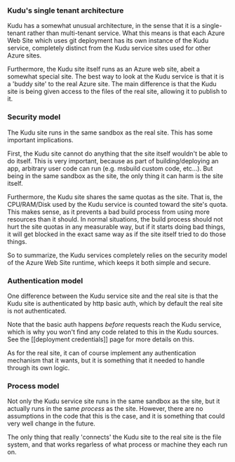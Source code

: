 ### Kudu's single tenant architecture

Kudu has a somewhat unusual architecture, in the sense that it is a single-tenant rather than multi-tenant service. What this means is that each Azure Web Site which uses git deployment has its own instance of the Kudu service, completely distinct from the Kudu service sites used for other Azure sites.

Furthermore, the Kudu site itself runs as an Azure web site, abeit a somewhat special site. The best way to look at the Kudu service is that it is a 'buddy site' to the real Azure site. The main difference is that the Kudu site is being given access to the files of the real site, allowing it to publish to it.


### Security model

The Kudu site runs in the same sandbox as the real site. This has some important implications.

First, the Kudu site cannot do anything that the site itself wouldn't be able to do itself. This is very important, because as part of building/deploying an app, arbitrary user code can run (e.g. msbuild custom code, etc...). But being in the same sandbox as the site, the only thing it can harm is the site itself.

Furthermore, the Kudu site shares the same quotas as the site. That is, the CPU/RAM/Disk used by the Kudu service is counted toward the site's quota. This makes sense, as it prevents a bad build process from using more resources than it should. In normal situations, the build process should not hurt the site quotas in any measurable way, but if it starts doing bad things, it will get blocked in the exact same way as if the site itself tried to do those things.

So to summarize, the Kudu services completely relies on the security model of the Azure Web Site runtime, which keeps it both simple and secure.


### Authentication model

One difference between the Kudu service site and the real site is that the Kudu site is authenticated by http basic auth, which by default the real site is not authenticated.

Note that the basic auth happens *before* requests reach the Kudu service, which is why you won't find any code related to this in the Kudu sources. See the [[deployment credentials]] page for more details on this.

As for the real site, it can of course implement any authentication mechanism that it wants, but it is something that it needed to handle through its own logic.


### Process model

Not only the Kudu service site runs in the same sandbox as the site, but it actually runs in the same *process* as the site. However, there are no assumptions in the code that this is the case, and it is something that could very well change in the future.

The only thing that really 'connects' the Kudu site to the real site is the file system, and that works regarless of what process or machine they each run on.